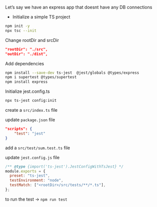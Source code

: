 Let’s say we have an express app that doesnt have any DB connections

- Initialize a simple TS project

```bash
npm init -y
npx tsc --init
```

Change rootDir and srcDir

```json
"rootDir": "./src",
"outDir": "./dist",
```

Add dependencies

```bash
npm install --save-dev ts-jest  @jest/globals @types/express
npm i supertest @types/supertest
npm install express
```

Initialize jest.config.ts

```bash
npx ts-jest config:init
```

create a `src/index.ts` file

update `package.json` file

```json
"scripts": {
    "test": "jest"
}
```

add a `src/test/sum.test.ts` file

update `jest.config.js` file

```js
/** @type {import('ts-jest').JestConfigWithTsJest} */
module.exports = {
  preset: "ts-jest",
  testEnvironment: "node",
  testMatch: ["<rootDir>/src/tests/**/*.ts"],
};
```

to run the test -> `npm run test`

